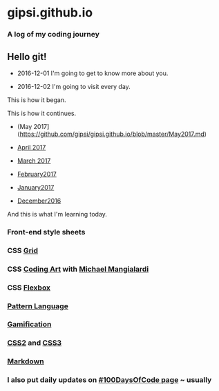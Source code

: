 # gipsi.github.io

### A log of my coding journey

## Hello git!

* 2016-12-01  I'm going to get to know more about you.

* 2016-12-02  I'm going to visit every day. 
 
 This is how it began.



 This is how it continues. 
 * (May 2017](https://github.com/gipsi/gipsi.github.io/blob/master/May2017.md)
 * [April 2017](https://github.com/gipsi/gipsi.github.io/blob/master/April2017.md)
 * [March 2017](https://github.com/gipsi/gipsi.github.io/blob/master/March2017.md) 
 * [February2017](https://github.com/gipsi/gipsi.github.io/blob/master/February2017.md)


* [January2017](https://github.com/gipsi/gipsi.github.io/blob/master/January2017.md)


* [December2016](https://github.com/gipsi/gipsi.github.io/blob/master/December2016.md)

And this is what I'm learning today.

### Front-end style sheets

### CSS [Grid](https://developer.mozilla.org/en-US/docs/Web/CSS/CSS_Grid_Layout/Basic_Concepts_of_Grid_Layout)

### CSS [Coding Art](https://coding-artist.teachable.com/)  with [Michael Mangialardi](https://medium.com/dailycssimages/daily-css-images-my-journey-to-creating-a-50-day-pure-css-email-challenge-9a39a3a2a3ca#.jb4uv64hd)

 ### CSS [Flexbox](https://medium.freecodecamp.com/understanding-flexbox-everything-you-need-to-know-b4013d4dc9af#.nhp69jpbk)
 
 ### [Pattern Language](https://en.m.wikipedia.org/wiki/Pattern_language)

### [Gamification](https://www.coursera.org/learn/gamification)

### [CSS2](https://www.w3schools.com/css/)  and [CSS3](https://en.m.wikipedia.org/wiki/Cascading_Style_Sheets)

### [Markdown](https://daringfireball.net/projects/markdown/basics) 

###  I also put daily updates on [#100DaysOfCode page](https://github.com/gipsi/100-days-of-code) ~ usually
